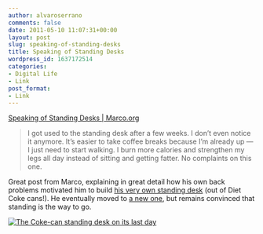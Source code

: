 ```yaml
---
author: alvaroserrano
comments: false
date: 2011-05-10 11:07:31+00:00
layout: post
slug: speaking-of-standing-desks
title: Speaking of Standing Desks
wordpress_id: 1637172514
categories:
- Digital Life
- Link
post_format:
- Link
---
```


[Speaking of Standing Desks | Marco.org](http://articles.marco.org/268)


<blockquote>I got used to the standing desk after a few weeks. I don’t even notice it anymore. It’s easier to take coffee breaks because I’m already up — I just need to start walking. I burn more calories and strengthen my legs all day instead of sitting and getting fatter. No complaints on this one.</blockquote>


Great post from Marco, explaining in great detail how his own back problems motivated him to build [his very own standing desk](http://www.marco.org/2007/07/24/my-newly-created-standing-desk-at-work-i-found-a) (out of Diet Coke cans!). He eventually moved to [a new one](http://www.marco.org/2009/01/28/new-desks-from-left-mine-davids-jacobs), but remains convinced that standing is the way to go.



[![The Coke-can standing desk on its last day](http://farm4.static.flickr.com/3327/3234209861_c7f34e2e8e.jpg)](http://www.flickr.com/photos/marcoarment/3234209861/)
